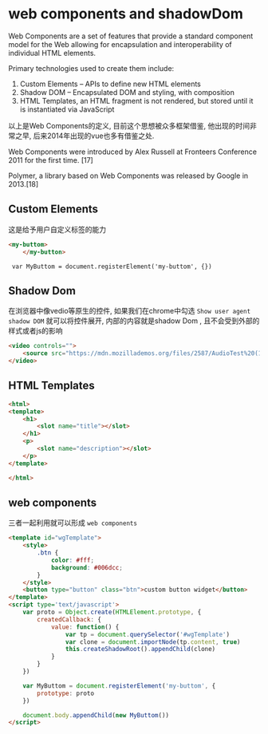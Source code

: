 <!--
Created: Mon Aug 26 2019 15:22:36 GMT+0800 (China Standard Time)
Modified: Mon Aug 26 2019 15:22:36 GMT+0800 (China Standard Time)
-->
# web components and shadowDom

Web Components are a set of features that provide a standard component model for the Web allowing for encapsulation and interoperability of individual HTML elements.

Primary technologies used to create them include:

1. Custom Elements – APIs to define new HTML elements
2. Shadow DOM – Encapsulated DOM and styling, with composition
3. HTML Templates, an HTML fragment is not rendered, but stored until it is instantiated via JavaScript

以上是Web Components的定义, 目前这个思想被众多框架借鉴, 他出现的时间非常之早, 后来2014年出现的vue也多有借鉴之处.

Web Components were introduced by Alex Russell at Fronteers Conference 2011 for the first time. [17]

Polymer, a library based on Web Components was released by Google in 2013.[18]

## Custom Elements

这是给予用户自定义标签的能力

``` html
<my-buttom>
    </my-button>
```

``` 
 var MyButtom = document.registerElement('my-buttom', {})
```

## Shadow Dom

在浏览器中像vedio等原生的控件, 如果我们在chrome中勾选 `Show user agent shadow DOM` 就可以将控件展开, 内部的内容就是shadow Dom , 且不会受到外部的样式或者js的影响

``` html
<video controls="">
    <source src="https://mdn.mozillademos.org/files/2587/AudioTest%20(1).ogg" type="audio/ogg">
</video>
```

## HTML Templates

``` html
<html>
<template>
    <h1>
        <slot name="title"></slot>
    </h1>
    <p>
        <slot name="description"></slot>
    </p>
</template>

</html>
```

## web components

三者一起利用就可以形成 `web components` 

``` html
<template id="wgTemplate">
    <style>
        .btn {
            color: #fff;
            background: #006dcc;
        }
    </style>
    <button type="button" class="btn">custom button widget</button>
</template>
<script type='text/javascript'>
    var proto = Object.create(HTMLElement.prototype, {
        createdCallback: {
            value: function() {
                var tp = document.querySelector('#wgTemplate')
                var clone = document.importNode(tp.content, true)
                this.createShadowRoot().appendChild(clone)
            }
        }
    })

    var MyButtom = document.registerElement('my-buttom', {
        prototype: proto
    })

    document.body.appendChild(new MyButtom())
</script>
```

